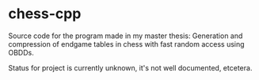 chess-cpp
=========

Source code for the program made in my master thesis: Generation and compression of endgame tables in chess with fast random access using OBDDs.

Status for project is currently unknown, it's not well documented, etcetera.
